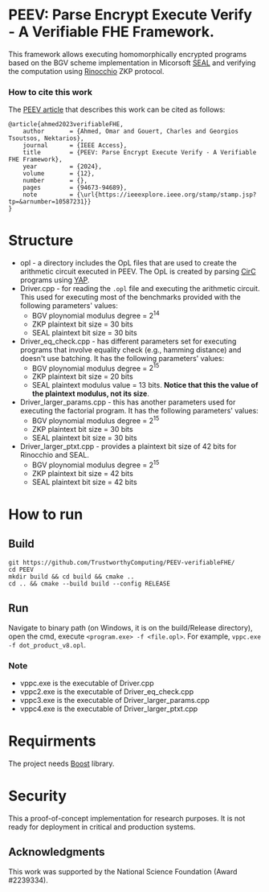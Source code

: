 # PEEV: Parse Encrypt Execute Verify - A Verifiable FHE Framework.

This framework allows executing homomorphically encrypted programs based on the BGV scheme implementation in Micorsoft [SEAL](https://github.com/microsoft/SEAL) and verifying the computation using [Rinocchio](https://github.com/zkFHE/ringSNARK/tree/main) ZKP protocol.

### How to cite this work
The [PEEV article](https://ieeexplore.ieee.org/document/10587231) that describes this work can be cited as follows:

```
@article{ahmed2023verifiableFHE,
    author       = {Ahmed, Omar and Gouert, Charles and Georgios Tsoutsos, Nektarios},
    journal      = {IEEE Access}, 
    title        = {PEEV: Parse Encrypt Execute Verify - A Verifiable FHE Framework}, 
    year         = {2024},
    volume       = {12},
    number       = {},
    pages        = {94673-94689},
    note         = {\url{https://ieeexplore.ieee.org/stamp/stamp.jsp?tp=&arnumber=10587231}}
}
```

# Structure
* opl - a directory includes the OpL files that are used to create the arithmetic circuit executed in PEEV. The OpL is created by parsing [CirC](https://github.com/circify/circ) programs using [YAP](https://github.com/TrustworthyComputing/YAParser.git).
* Driver.cpp - for reading the `.opl` file and executing the arithmetic circuit. This used for executing most of the benchmarks provided with the following parameters' values:
    * BGV ploynomial modulus degree = $2^{14}$
    * ZKP plaintext bit size = $30$ bits
    * SEAL plaintext bit size = $30$ bits
* Driver_eq_check.cpp - has different parameters set for executing programs that involve equality check (e.g., hamming distance) and doesn't use batching. It has the following parameters' values:
    * BGV ploynomial modulus degree = $2^{15}$
    * ZKP plaintext bit size = $20$ bits
    * SEAL plaintext modulus value = $13$ bits. **Notice that this the value of the plaintext modulus, not its size**.
* Driver_larger_params.cpp - this has another parameters used for executing the factorial program. It has the following parameters' values:
    * BGV ploynomial modulus degree = $2^{15}$
    * ZKP plaintext bit size = $30$ bits
    * SEAL plaintext bit size = $30$ bits 
* Driver_larger_ptxt.cpp - provides a plaintext bit size of 42 bits for Rinocchio and SEAL.
    * BGV ploynomial modulus degree = $2^{15}$
    * ZKP plaintext bit size = $42$ bits
    * SEAL plaintext bit size = $42$ bits 

# How to run
## Build
```
git https://github.com/TrustworthyComputing/PEEV-verifiableFHE/
cd PEEV
mkdir build && cd build && cmake ..
cd .. && cmake --build build --config RELEASE
```
## Run 
Navigate to binary path (on Windows, it is on the build/Release directory), open the cmd, execute `<program.exe> -f <file.opl>`. For example,
`vppc.exe -f dot_product_v8.opl`. 

### Note
* vppc.exe is the executable of Driver.cpp
* vppc2.exe is the executable of Driver_eq_check.cpp
* vppc3.exe is the executable of Driver_larger_params.cpp
* vppc4.exe is the executable of Driver_larger_ptxt.cpp

# Requirments
The project needs [Boost](https://www.boost.org/) library.

# Security
This a proof-of-concept implementation for research purposes. It is not ready for deployment in critical and production systems.

## Acknowledgments
This work was supported by the National Science Foundation (Award #2239334).

